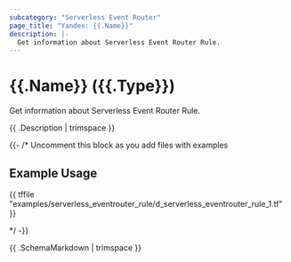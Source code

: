 ```yaml
---
subcategory: "Serverless Event Router"
page_title: "Yandex: {{.Name}}"
description: |-
  Get information about Serverless Event Router Rule.
---
```


# {{.Name}} ({{.Type}})

Get information about Serverless Event Router Rule.

{{ .Description | trimspace }}

{{- /* Uncomment this block as you add files with examples

## Example Usage

{{ tffile "examples/serverless_eventrouter_rule/d_serverless_eventrouter_rule_1.tf" }}

*/ -}}

{{ .SchemaMarkdown | trimspace }}

